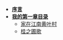 <!-- docs/_sidebar.md -->

* [**序言**](index "序言")
* [**我的第一章目录**](/第1章/README)
  * [家在江南黄叶村](/第1章/家在江南黄叶村)
  * [桂之圃歌](/第1章/山高水远)

